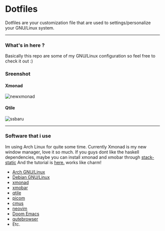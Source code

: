 # Dotfiles
Dotfiles are your customization file that are used to settings/personalize your GNU/Linux system.

---------------------------------------------------------------------------------------------------------

### What's in here ?
Basically this repo are some of my GNU/Linux configuration so feel free to check it out :)

### Sreenshot

#### Xmonad
![newxmonad](https://user-images.githubusercontent.com/66425312/131083459-14802f2a-efa1-4fd2-8498-044a215be617.png)


#### Qtile
![ssbaru](https://user-images.githubusercontent.com/66425312/127732999-841d9108-1b46-4af4-9123-0882da540a7f.png)


---------------------------------------------------------------------------------------------------------

### Software that i use
Im using Arch Linux for quite some time.
Currently Xmonad is my new window manager, love it so much.
If you guys dont like the haskell dependencies, maybe you can install xmonad and xmobar through [stack-static](https://aur.archlinux.org/packages/stack-static)
And the tutorial is [here.](https://brianbuccola.com/how-to-install-xmonad-and-xmobar-via-stack/) works like charm!

- [Arch GNU/Linux](https://archlinux.org/download/)
- [Debian GNU/Linux](https://www.debian.org/distrib/)
- [xmonad](https://github.com/xmonad/xmonad)
- [xmobar](https://github.com//xmobar)
- [qtile](https://github.com/qtile/qtile)
- [picom](https://github.com/tryone144/picom/tree/feature/dual_kawase)
- [cmus](https://github.com/cmus/cmus)
- [neovim](https://github.com/neovim/neovim)
- [Doom Emacs](https://github.com/hlissner/doom-emacs)
- [qutebrowser](https://github.com/qutebrowser/qutebrowser/)
- Etc.
